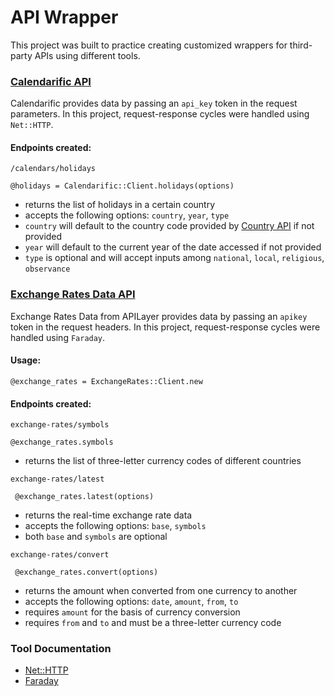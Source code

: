 # API Wrapper
This project was built to practice creating customized wrappers for third-party APIs using different tools.

### [Calendarific API](https://calendarific.com/api-documentation)
Calendarific provides data by passing an `api_key` token in the request parameters. In this project, request-response cycles were handled using `Net::HTTP`.

#### Endpoints created: 

`/calendars/holidays`
```
@holidays = Calendarific::Client.holidays(options)
```

- returns the list of holidays in a certain country
- accepts the following options: `country`, `year`, `type`
- `country` will default to the country code provided by [Country API](http://country.is/) if not provided
- `year` will default to the current year of the date accessed if not provided
- `type` is optional and will accept inputs among `national`, `local`, `religious`, `observance`

### [Exchange Rates Data API](https://apilayer.com/marketplace/exchangerates_data-api#documentation-tab)
Exchange Rates Data from APILayer provides data by passing an `apikey` token in the request headers. In this project, request-response cycles were handled using `Faraday`.

#### Usage:
```
@exchange_rates = ExchangeRates::Client.new
```

#### Endpoints created:

`exchange-rates/symbols`
 ```
 @exchange_rates.symbols
 ```
- returns the list of three-letter currency codes of different countries

`exchange-rates/latest`
```
 @exchange_rates.latest(options)
 ```
- returns the real-time exchange rate data
- accepts the following options: `base`, `symbols`
- both `base` and `symbols` are optional

`exchange-rates/convert`
```
 @exchange_rates.convert(options)
 ```
- returns the amount when converted from one currency to another
- accepts the following options: `date`, `amount`, `from`, `to`
- requires `amount` for the basis of currency conversion
- requires `from` and `to` and must be a three-letter currency code

### Tool Documentation
- [Net::HTTP](https://ruby-doc.org/stdlib-3.1.2/libdoc/net/http/rdoc/Net/HTTP.html)
- [Faraday](https://lostisland.github.io/faraday/)
